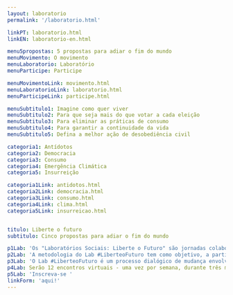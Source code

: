 ```yaml
---
layout: laboratorio
permalink: '/laboratorio.html'

linkPT: laboratorio.html
linkEN: laboratorio-en.html

menu5propostas: 5 propostas para adiar o fim do mundo
menuMovimento: O movimento
menuLaboratorio: Laboratório
menuParticipe: Participe

menuMovimentoLink: movimento.html
menuLaboratorioLink: laboratorio.html
menuParticipeLink: participe.html 

menuSubtitulo1: Imagine como quer viver
menuSubtitulo2: Para que seja mais do que votar a cada eleição
menuSubtitulo3: Para eliminar as práticas de consumo
menuSubtitulo4: Para garantir a continuidade da vida
menuSubtitulo5: Defina a melhor ação de desobediência civil

categoria1: Antídotos
categoria2: Democracia
categoria3: Consumo
categoria4: Emergência Climática
categoria5: Insurreição

categoria1Link: antidotos.html
categoria2Link: democracia.html
categoria3Link: consumo.html
categoria4Link: clima.html
categoria5Link: insurreicao.html


titulo: Liberte o futuro
subtitulo: Cinco propostas para adiar o fim do mundo

p1Lab: 'Os "Laboratórios Sociais: Liberte o Futuro" são jornadas colaborativas de encontros online entre pessoas que protagonizam inovações para criar futuros, a partir do chamado das "Cinco Propostas para Adiar o Fim do Mundo". É o momento de aprofundamento, de planejar ações para o futuro e executá-las no presente. É uma invocação da responsabilidade coletiva expressada pela equação da rebelião: Eu+1+ (criação do pescador e poeta do Xingu Élio Alves da Silva).'
p2Lab: 'A metodologia do Lab #LiberteoFuturo tem como objetivo, a partir do  entendimento sistêmico dos problemas, estimular ideias, ações, protótipos e propostas que  promovam a cultura em rede, novas incidências na vida coletiva e pautas interativistas, possibilitando a ampliação e o fortalecimento de vínculos, assim como a criação de estratégias de convergência entre pessoas que protagonizam inovações.'
p3Lab: 'O Lab #LiberteoFuturo é um processo dialógico de mudança envolvendo pessoas interessadas em construir um futuro promissor e/ou iniciativas destinadas a abordar os problemas pela raiz, acelerar a transformação, convergir ações e contribuir para a promoção do bem comum.'
p4Lab: Serão 12 encontros virtuais - uma vez por semana, durante três meses - com duração de duas horas cada, entre encontros com convidados, de cocriação e alinhamento do grupo. O compromisso é com o processo, com a experimentação e com a colaboração, mas a intenção é despertar o interesse das pessoas e coletivos para a ideação e a ação.
p5Lab: 'Inscreva-se '
linkForm: 'aqui!'
---
```

